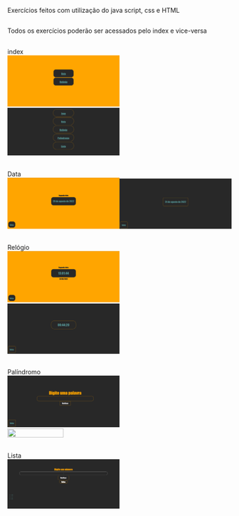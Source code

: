 Exercícios feitos com utilização do java script, css e HTML
##
Todos os exercícios poderão ser acessados pelo index e vice-versa
##
index <br>
<img width="50%" height="50%" src="zfotos/zfotoindex.png"> <img width="50%" height="50%" src="zfotos/zindex2.png">
##
Data <br>
<img width="50%" height="50%" src="zfotos/zfotoex1.png" ><img width="50%" height="50%" src="zfotos/zfotodata.png">
##
Relógio <br>
<img width="50%%" height="50%" src="zfotos/zfotoex2.png"> <img width="50%" height="50%" src="zfotos/zfotorelogio.png">
##
Palíndromo <br>
<img width="50%" height="50%" src="zpalindromo.png"> <img width="50%" height="50%" src="preview.png">
##
Lista <br>
<img width="50%" height="50%" src="zfotos/zlista.png">